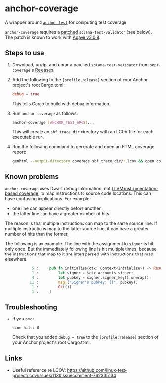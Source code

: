# anchor-coverage

A wrapper around [`anchor test`] for computing test coverage

`anchor-coverage` requires a [patched] `solana-test-validator` (see below). The patch is known to work with [Agave v3.0.8](https://github.com/anza-xyz/agave/tree/v3.0.8).

## Steps to use

1. Download, unzip, and untar a patched `solana-test-validator` from `sbpf-coverage`'s [Releases].

2. Add the following to the `[profile.release]` section of your Anchor project's root Cargo.toml:

   ```toml
   debug = true
   ```

   This tells Cargo to build with debug information.

3. Run `anchor-coverage` as follows:

   ```sh
   anchor-coverage [ANCHOR_TEST_ARGS]...
   ```

   This will create an `sbf_trace_dir` directory with an LCOV file for each executable run.

4. Run the following command to generate and open an HTML coverage report:

   ```sh
   genhtml --output-directory coverage sbf_trace_dir/*.lcov && open coverage/index.html
   ```

## Known problems

`anchor-coverage` uses Dwarf debug information, not [LLVM instrumentation-based coverage], to map instructions to source code locations. This can have confusing implications. For example:

- one line can appear directly before another
- the latter line can have a greater number of hits

The reason is that multiple instructions can map to the same source line. If multiple instructions map to the latter source line, it can have a greater number of hits than the former.

The following is an example. The line with the assignment to `signer` is hit only once. But the immediately following line is hit multiple times, because the instructions that map to it are interspersed with instructions that map elsewhere.

```rs
            5 :     pub fn initialize(ctx: Context<Initialize>) -> Result<()> {
            1 :         let signer = &ctx.accounts.signer;
            4 :         let pubkey = signer.signer_key().unwrap();
           11 :         msg!("Signer's pubkey: {}", pubkey);
            1 :         Ok(())
            1 :     }
```

## Troubleshooting

- If you see:
  ```
  Line hits: 0
  ```
  Check that you added `debug = true` to the `[profile.release]` section of your Anchor project's root Cargo.toml.

## Links

- Useful reference re LCOV: https://github.com/linux-test-project/lcov/issues/113#issuecomment-762335134

[Agave repository]: https://github.com/anza-xyz/agave
[LLVM instrumentation-based coverage]: https://llvm.org/docs/CoverageMappingFormat.html
[Releases]: https://github.com/trail-of-forks/sbpf-coverage/releases
[`anchor test`]: https://www.anchor-lang.com/docs/references/cli#test
[from source]: https://docs.anza.xyz/cli/install#building-from-source
[patched]: https://github.com/trail-of-forks/sbpf-coverage
